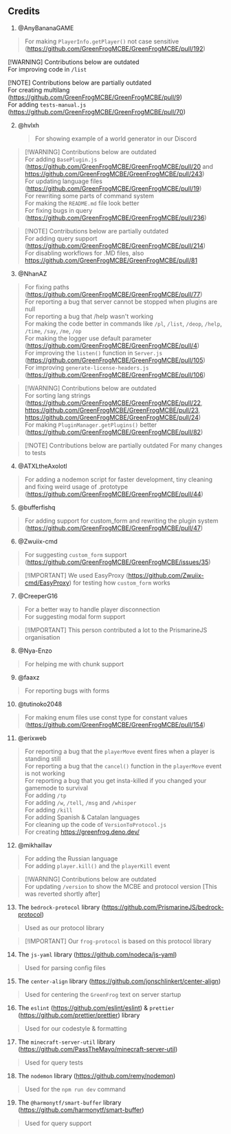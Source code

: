 ## Credits

1. @AnyBananaGAME
> For making `PlayerInfo.getPlayer()` not case sensitive (https://github.com/GreenFrogMCBE/GreenFrogMCBE/pull/192)

[!WARNING] Contributions below are outdated <br> For improving code in `/list` <br>

[!NOTE] Contributions below are partially outdated <br> For creating multilang (https://github.com/GreenFrogMCBE/GreenFrogMCBE/pull/9) <br> For adding `tests-manual.js` (https://github.com/GreenFrogMCBE/GreenFrogMCBE/pull/70) <br>

2. @hvlxh
    > For showing example of a world generator in our Discord <br>

> [!WARNING] Contributions below are outdated <br> For adding `BasePlugin.js` (https://github.com/GreenFrogMCBE/GreenFrogMCBE/pull/20 and https://github.com/GreenFrogMCBE/GreenFrogMCBE/pull/243) <br> For updating language files
> (https://github.com/GreenFrogMCBE/GreenFrogMCBE/pull/19) <br> For rewriting some parts of command system <br> For making the `README.md` file look better <br> For fixing bugs in query (https://github.com/GreenFrogMCBE/GreenFrogMCBE/pull/236) <br>

> [!NOTE] Contributions below are partially outdated <br> For adding query support (https://github.com/GreenFrogMCBE/GreenFrogMCBE/pull/214) <br> For disabling workflows for .MD files, also https://github.com/GreenFrogMCBE/GreenFrogMCBE/pull/81 <br>

3. @NhanAZ

> For fixing paths (https://github.com/GreenFrogMCBE/GreenFrogMCBE/pull/77) <br> For reporting a bug that server cannot be stopped when plugins are null <br> For reporting a bug that /help wasn't working <br> For making the code better in commands
> like `/pl`, `/list`, `/deop`, `/help`, `/time`, `/say`, `/me`, `/op` <br> For making the logger use default parameter (https://github.com/GreenFrogMCBE/GreenFrogMCBE/pull/4) <br> For improving the `listen()` function in `Server.js`
> (https://github.com/GreenFrogMCBE/GreenFrogMCBE/pull/105) <br> For improving `generate-license-headers.js` (https://github.com/GreenFrogMCBE/GreenFrogMCBE/pull/106) <br>

> [!WARNING] Contributions below are outdated <br> For sorting lang strings (https://github.com/GreenFrogMCBE/GreenFrogMCBE/pull/22, https://github.com/GreenFrogMCBE/GreenFrogMCBE/pull/23, https://github.com/GreenFrogMCBE/GreenFrogMCBE/pull/24) <br>
> For making `PluginManager.getPlugins()` better (https://github.com/GreenFrogMCBE/GreenFrogMCBE/pull/82) <br>

> [!NOTE] Contributions below are partially outdated For many changes to tests <br>

4. @ATXLtheAxolotl

> For adding a nodemon script for faster development, tiny cleaning and fixing weird usage of .prototype (https://github.com/GreenFrogMCBE/GreenFrogMCBE/pull/44)

5. @bufferfishq

> For adding support for custom_form and rewriting the plugin system (https://github.com/GreenFrogMCBE/GreenFrogMCBE/pull/47) <br>

6. @Zwuiix-cmd

> For suggesting `custom_form` support (https://github.com/GreenFrogMCBE/GreenFrogMCBE/issues/35) <br>

> [!IMPORTANT] We used EasyProxy (https://github.com/Zwuiix-cmd/EasyProxy) for testing how `custom_form` works

7. @CreeperG16

> For a better way to handle player disconnection <br> For suggesting modal form support

> [!IMPORTANT] This person contributed a lot to the PrismarineJS organisation

8. @Nya-Enzo

> For helping me with chunk support

9. @faaxz

> For reporting bugs with forms

10. @tutinoko2048

> For making enum files use const type for constant values (https://github.com/GreenFrogMCBE/GreenFrogMCBE/pull/154)

11. @erixweb

> For reporting a bug that the `playerMove` event fires when a player is standing still <br> For reporting a bug that the `cancel()` function in the `playerMove` event is not working <br> For reporting a bug that you get insta-killed if you changed
> your gamemode to survival <br> For adding `/tp` <br> For adding `/w`, `/tell`, `/msg` and `/whisper` <br> For adding `/kill` <br> For adding Spanish & Catalan languages <br> For cleaning up the code of `VersionToProtocol.js` <br> For creating
> https://greenfrog.deno.dev/

12. @mikhaillav

> For adding the Russian language <br> For adding `player.kill()` and the `playerKill` event

> [!WARNING] Contributions below are outdated <br> For updating `/version` to show the MCBE and protocol version [This was reverted shortly after]

13. The `bedrock-protocol` library (https://github.com/PrismarineJS/bedrock-protocol)

> Used as our protocol library

> [!IMPORTANT] Our `frog-protocol` is based on this protocol library

14. The `js-yaml` library (https://github.com/nodeca/js-yaml)

> Used for parsing config files

15. The `center-align` library (https://github.com/jonschlinkert/center-align)

> Used for centering the `GreenFrog` text on server startup

16. The `eslint` (https://github.com/eslint/eslint) & `prettier` (https://github.com/prettier/prettier) library

> Used for our codestyle & formatting

17. The `minecraft-server-util` library (https://github.com/PassTheMayo/minecraft-server-util)

> Used for query tests

18. The `nodemon` library (https://github.com/remy/nodemon)

> Used for the `npm run dev` command

19. The `@harmonytf/smart-buffer` library (https://github.com/harmonytf/smart-buffer)

> Used for query support
